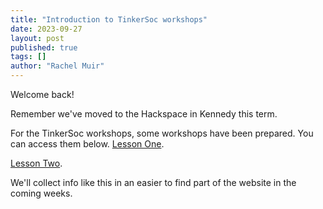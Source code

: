 ```yaml
---
title: "Introduction to TinkerSoc workshops"
date: 2023-09-27
layout: post
published: true
tags: []
author: "Rachel Muir"
---
```


Welcome back!

Remember we've moved to the Hackspace in Kennedy this term.

For the TinkerSoc workshops, some workshops have been prepared. You can access them below.
[Lesson One](https://drive.google.com/file/d/1e_mnXeEv4VZOmMrGaFHMhLB0Mk78D5Qt/view).

[Lesson Two](https://drive.google.com/file/d/16_dUNq3MUJVjAxDiRbvAcCcfCq7od6PB/view).

We'll collect info like this in an easier to find part of the website in the coming weeks.
<!--more-->